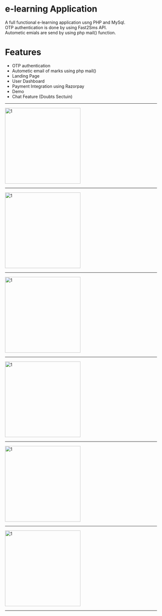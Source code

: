 # e-learning Application

A full functional e-learning application usng PHP and MySql. <br>
OTP authentication is done by using Fast2Sms API. <br>
Autometic emials are send by using php mail() function. <br>



<h1>Features</h1>
<ul>
  <li>OTP authentication</li>
  <li>Autometic email of marks using php mail()</li>
  <li>Landing Page</li>
  <li>User Dashboard</li>
  <li>Payment Integration using Razorpay</li>
  <li>Demo</li>
  <li>Chat Feature (Doubts Sectuin)</li>
</ul>

<hr>


<img width="250" alt="1" src="https://user-images.githubusercontent.com/70850103/140595541-de15183d-0ab6-4d50-a1ea-ee6fc8340e9b.png">
<hr>
<img width="250" alt="1" src="https://user-images.githubusercontent.com/70850103/140595583-3aa3db41-9d25-4bd8-9fe5-3921de0c3037.png">
<hr>
<img width="250" alt="1" src="https://user-images.githubusercontent.com/70850103/140595663-3e7d1a18-9161-44dd-a3bb-bc6df346d9a1.png">
<hr>
  <img width="250" alt="1" src="https://user-images.githubusercontent.com/70850103/140595669-bd0b53be-40aa-42b5-b2a7-cc3dbb3aa1fa.jpg">
<hr>
  <img width="250" alt="1" src="https://user-images.githubusercontent.com/70850103/140595670-2f0cacbc-4ff6-4a74-a282-7cfaa028d5c8.png">
<hr>
<img width="250" alt="1" src="https://user-images.githubusercontent.com/70850103/140595809-df988b90-3773-4198-849a-a39b37656a41.png">
  <hr>




